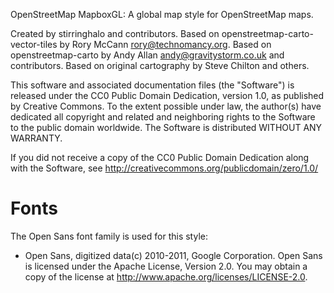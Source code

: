 OpenStreetMap MapboxGL: A global map style for OpenStreetMap maps.

Created by stirringhalo and contributors.
Based on openstreetmap-carto-vector-tiles by Rory McCann rory@technomancy.org.
Based on openstreetmap-carto by Andy Allan andy@gravitystorm.co.uk and contributors.
Based on original cartography by Steve Chilton and others.

This software and associated documentation files (the "Software") is
released under the CC0 Public Domain Dedication, version 1.0, as
published by Creative Commons. To the extent possible under law, the
author(s) have dedicated all copyright and related and neighboring
rights to the Software to the public domain worldwide. The Software is
distributed WITHOUT ANY WARRANTY.

If you did not receive a copy of the CC0 Public Domain Dedication
along with the Software, see
<http://creativecommons.org/publicdomain/zero/1.0/>

# Fonts

The Open Sans font family is used for this style:

- Open Sans, digitized data(c) 2010-2011, Google Corporation. Open Sans is licensed under the Apache License, Version 2.0. You may obtain a copy of the license at http://www.apache.org/licenses/LICENSE-2.0.
